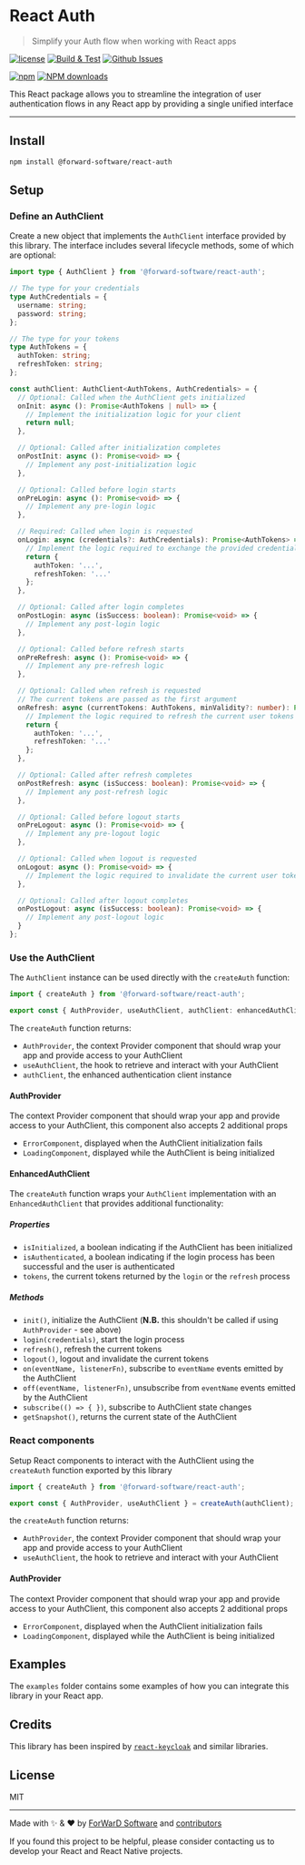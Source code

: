 # React Auth

> Simplify your Auth flow when working with React apps

[![license](https://img.shields.io/github/license/forwardsoftware/react-auth.svg)](https://github.com/forwardsoftware/react-auth/blob/main/LICENSE) [![Build & Test](https://github.com/forwardsoftware/react-auth/actions/workflows/build-test.yml/badge.svg)](https://github.com/forwardsoftware/react-auth/actions/workflows/build-test.yml) [![Github Issues](https://img.shields.io/github/issues/forwardsoftware/react-auth.svg)](https://github.com/forwardsoftware/react-auth/issues)

[![npm](https://img.shields.io/npm/v/@forward-software/react-auth)](https://npmjs.com/package/@forward-software/react-auth) [![NPM downloads](https://img.shields.io/npm/dm/@forward-software/react-auth.svg)](https://npmjs.com/package/@forward-software/react-auth)

This React package allows you to streamline the integration of user authentication flows in any React app by providing a single unified interface

---

## Install

```sh
npm install @forward-software/react-auth
```

## Setup

### Define an AuthClient

Create a new object that implements the `AuthClient` interface provided by this library. The interface includes several lifecycle methods, some of which are optional:

```ts
import type { AuthClient } from '@forward-software/react-auth';

// The type for your credentials
type AuthCredentials = {
  username: string;
  password: string;
};

// The type for your tokens
type AuthTokens = {
  authToken: string;
  refreshToken: string;
};

const authClient: AuthClient<AuthTokens, AuthCredentials> = {
  // Optional: Called when the AuthClient gets initialized
  onInit: async (): Promise<AuthTokens | null> => {
    // Implement the initialization logic for your client
    return null;
  },

  // Optional: Called after initialization completes
  onPostInit: async (): Promise<void> => {
    // Implement any post-initialization logic
  },

  // Optional: Called before login starts
  onPreLogin: async (): Promise<void> => {
    // Implement any pre-login logic
  },

  // Required: Called when login is requested
  onLogin: async (credentials?: AuthCredentials): Promise<AuthTokens> => {
    // Implement the logic required to exchange the provided credentials for user tokens
    return {
      authToken: '...',
      refreshToken: '...'
    };
  },

  // Optional: Called after login completes
  onPostLogin: async (isSuccess: boolean): Promise<void> => {
    // Implement any post-login logic
  },

  // Optional: Called before refresh starts
  onPreRefresh: async (): Promise<void> => {
    // Implement any pre-refresh logic
  },

  // Optional: Called when refresh is requested
  // The current tokens are passed as the first argument
  onRefresh: async (currentTokens: AuthTokens, minValidity?: number): Promise<AuthTokens> => {
    // Implement the logic required to refresh the current user tokens
    return {
      authToken: '...',
      refreshToken: '...'
    };
  },

  // Optional: Called after refresh completes
  onPostRefresh: async (isSuccess: boolean): Promise<void> => {
    // Implement any post-refresh logic
  },

  // Optional: Called before logout starts
  onPreLogout: async (): Promise<void> => {
    // Implement any pre-logout logic
  },

  // Optional: Called when logout is requested
  onLogout: async (): Promise<void> => {
    // Implement the logic required to invalidate the current user tokens
  },

  // Optional: Called after logout completes
  onPostLogout: async (isSuccess: boolean): Promise<void> => {
    // Implement any post-logout logic
  }
};
```

### Use the AuthClient

The `AuthClient` instance can be used directly with the `createAuth` function:

```ts
import { createAuth } from '@forward-software/react-auth';

export const { AuthProvider, useAuthClient, authClient: enhancedAuthClient } = createAuth(authClient);
```

The `createAuth` function returns:

- `AuthProvider`, the context Provider component that should wrap your app and provide access to your AuthClient
- `useAuthClient`, the hook to retrieve and interact with your AuthClient
- `authClient`, the enhanced authentication client instance

#### AuthProvider

The context Provider component that should wrap your app and provide access to your AuthClient, this component also accepts 2 additional props

- `ErrorComponent`, displayed when the AuthClient initialization fails
- `LoadingComponent`, displayed while the AuthClient is being initialized

#### EnhancedAuthClient

The `createAuth` function wraps your `AuthClient` implementation with an `EnhancedAuthClient` that provides additional functionality:

##### Properties
- `isInitialized`, a boolean indicating if the AuthClient has been initialized
- `isAuthenticated`, a boolean indicating if the login process has been successful and the user is authenticated
- `tokens`, the current tokens returned by the `login` or the `refresh` process

##### Methods
- `init()`, initialize the AuthClient (**N.B.** this shouldn't be called if using `AuthProvider` - see above)
- `login(credentials)`, start the login process
- `refresh()`, refresh the current tokens
- `logout()`, logout and invalidate the current tokens
- `on(eventName, listenerFn)`, subscribe to `eventName` events emitted by the AuthClient
- `off(eventName, listenerFn)`, unsubscribe from `eventName` events emitted by the AuthClient
- `subscribe(() => { })`, subscribe to AuthClient state changes
- `getSnapshot()`, returns the current state of the AuthClient

### React components

Setup React components to interact with the AuthClient using the `createAuth` function exported by this library

```ts
import { createAuth } from '@forward-software/react-auth';

export const { AuthProvider, useAuthClient } = createAuth(authClient);
```

the `createAuth` function returns:

- `AuthProvider`, the context Provider component that should wrap your app and provide access to your AuthClient
- `useAuthClient`, the hook to retrieve and interact with your AuthClient

#### AuthProvider

The context Provider component that should wrap your app and provide access to your AuthClient, this component also accepts 2 additional props

- `ErrorComponent`, displayed when the AuthClient initialization fails
- `LoadingComponent`, displayed while the AuthClient is being initialized

## Examples

The `examples` folder contains some examples of how you can integrate this library in your React app.

## Credits

This library has been inspired by [`react-keycloak`](https://github.com/react-keycloak/react-keycloak) and similar libraries.

## License

MIT

---

Made with ✨ & ❤️ by [ForWarD Software](https://github.com/forwardsoftware) and [contributors](https://github.com/forwardsoftware/react-auth/graphs/contributors)

If you found this project to be helpful, please consider contacting us to develop your React and React Native projects.
